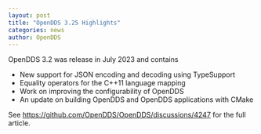```yaml
---
layout: post
title: "OpenDDS 3.25 Highlights"
categories: news
author: OpenDDS
---
```


OpenDDS 3.2 was release in July 2023 and contains

* New support for JSON encoding and decoding using TypeSupport
* Equality operators for the C++11 language mapping
* Work on improving the configurability of OpenDDS
* An update on building OpenDDS and OpenDDS applications with CMake

See https://github.com/OpenDDS/OpenDDS/discussions/4247 for the full article.
